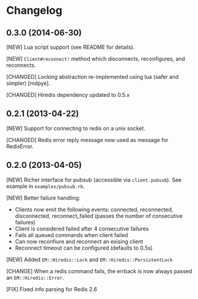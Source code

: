 # Changelog

## 0.3.0 (2014-06-30)

[NEW] Lua script support (see README for details).

[NEW] `Client#reconnect!` method which disconnects, reconfigures, and reconnects.

[CHANGED] Locking abstraction re-implemented using lua (safer and simpler) [mdpye].

[CHANGED] Hiredis dependency updated to 0.5.x

## 0.2.1 (2013-04-22)

[NEW] Support for connecting to redis on a unix socket.

[CHANGED] Redis error reply message now used as message for RedisError.

## 0.2.0 (2013-04-05)

[NEW] Richer interface for pubsub (accessible via `client.pubsub`). See example in `examples/pubsub.rb`.

[NEW] Better failure handling:

  * Clients now emit the following events: connected, reconnected, disconnected, reconnect_failed (passes the number of consecutive failures)
  * Client is considered failed after 4 consecutive failures
  * Fails all queued commands when client failed
  * Can now reconfiure and reconnect an exising client
  * Reconnect timeout can be configured (defaults to 0.5s)

[NEW] Added `EM::Hiredis::Lock` and `EM::Hiredis::PersistentLock`

[CHANGE] When a redis command fails, the errback is now always passed an `EM::Hiredis::Error`.

[FIX] Fixed info parsing for Redis 2.6
